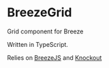 BreezeGrid
==========

Grid component for Breeze

Written in TypeScript. 

Relies on [BreezeJS](http://www.getbreezenow.com/) and [Knockout](http://knockoutjs.com/)
